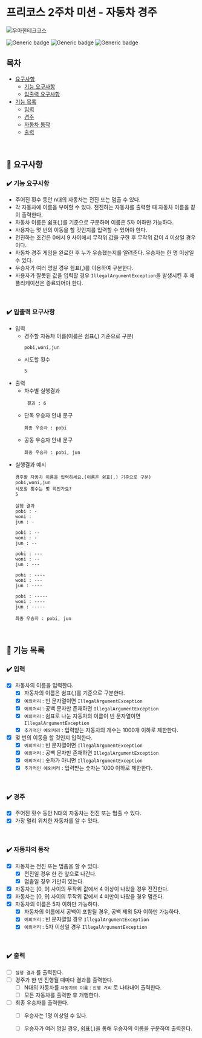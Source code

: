 # 프리코스 2주차 미션 - 자동차 경주
![우아한테크코스](https://github.com/user-attachments/assets/f877bb9f-faf7-4b27-8344-686b5337a962)

![Generic badge](https://img.shields.io/badge/precourse-week2-green.svg)
![Generic badge](https://img.shields.io/badge/version-1.0.1-brightgreen.svg)
![Generic badge](https://img.shields.io/badge/test-0_passed-blue.svg)

## 목차
- [요구사항](#-요구사항)
    - [기능 요구사항](#기능-요구사항)
    - [입출력 요구사항](#입출력-요구사항)
- [기능 목록](#-기능-목록)
    - [입력](#-입력)
    - [경주](#-경주)
    - [자동차 동작](#-자동차의-동작)
    - [출력](#-출력)

<br>

## 🚀 요구사항

### ✔️ 기능 요구사항

+ 주어진 횟수 동안 n대의 자동차는 전진 또는 멈출 수 있다.
+ 각 자동차에 이름을 부여할 수 있다. 전진하는 자동차를 출력할 때 자동차 이름을 같이 출력한다.
+ 자동차 이름은 쉼표(,)를 기준으로 구분하며 이름은 5자 이하만 가능하다.
+ 사용자는 몇 번의 이동을 할 것인지를 입력할 수 있어야 한다.
+ 전진하는 조건은 0에서 9 사이에서 무작위 값을 구한 후 무작위 값이 4 이상일 경우이다.
+ 자동차 경주 게임을 완료한 후 누가 우승했는지를 알려준다. 우승자는 한 명 이상일 수 있다.
+ 우승자가 여러 명일 경우 쉼표(,)를 이용하여 구분한다.
+ 사용자가 잘못된 값을 입력할 경우 `IllegalArgumentException`을 발생시킨 후 애플리케이션은 종료되어야 한다.

<br>

### ✔️ 입출력 요구사항

+ 입력
  + 경주할 자동차 이름(이름은 쉼표(,) 기준으로 구분)
    ```
    pobi,woni,jun
    ```
  + 시도할 횟수
    ```
    5
    ```
+ 출력
  + 차수별 실행결과
    ```
     결과 : 6
    ```
  + 단독 우승자 안내 문구
    ```
    최종 우승자 : pobi
    ```
  + 공동 우승자 안내 문구
    ```
    최종 우승자 : pobi, jun
    ```
+ 실행결과 예시
  ```
  경주할 자동차 이름을 입력하세요.(이름은 쉼표(,) 기준으로 구분)
  pobi,woni,jun
  시도할 횟수는 몇 회인가요?
  5

  실행 결과
  pobi : -
  woni :
  jun : -

  pobi : --
  woni : -
  jun : --

  pobi : ---
  woni : --
  jun : ---

  pobi : ----
  woni : ---
  jun : ----

  pobi : -----
  woni : ----
  jun : -----

  최종 우승자 : pobi, jun
  ```

<br>

## 🎯 기능 목록

### ✔️ 입력

- [x] 자동차의 이름을 입력한다.
  - [x] 자동차의 이름은 쉼표(,)를 기준으로 구분한다.
  - [x] `예외처리` : 빈 문자열이면 `IllegalArgumentException`
  - [x] `예외처리` : 공백 문자만 존재하면 `IllegalArgumentException`
  - [x] `예외처리` : 쉼표로 나눈 자동차의 이름이 빈 문자열이면 `IllegalArgumentException`
  - [x] `추가적인 예외처리` : 입력받는 자동차의 개수는 1000개 이하로 제한한다.
  
- [x] 몇 번의 이동을 할 것인지 입력한다.
  - [x] `예외처리` : 빈 문자열이면 `IllegalArgumentException`
  - [x] `예외처리` : 공백 문자만 존재하면 `IllegalArgumentException`
  - [x] `예외처리` : 숫자가 아니면 `IllegalArgumentException`
  - [x] `추가적인 예외처리` : 입력받는 숫자는 1000 이하로 제한한다. 

<br>

### ✔️ 경주
- [x] 주어진 횟수 동안 N대의 자동차는 전진 또는 멈출 수 있다.
- [x] 가장 멀리 위치한 자동차를 알 수 있다.

<br>

### ✔️ 자동차의 동작
- [x] 자동차는 전진 또는 멈춤을 할 수 있다.
  - [x] 전진일 경우 한 칸 앞으로 나간다.
  - [x] 멈춤일 경우 가만히 있는다.
- [x] 자동차는 [0, 9] 사이의 무작위 값에서 4 이상이 나왔을 경우 전진한다.
- [x] 자동차는 [0, 9] 사이의 무작위 값에서 4 미만이 나왔을 경우 멈춘다.
- [x] 자동차의 이름은 5자 이하만 가능하다.
  - [x] 자동차의 이름에서 공백이 포함될 경우, 공백 제외 5자 이하만 가능하다.
  - [x] `예외처리` : 빈 문자열일 경우 `IllegalArgumentException`
  - [x] `예외처리` : 5자 이상일 경우 `IllegalArgumentException`
<br>


### ✔️ 출력
- [ ] `실행 결과` 를 출력한다.
- [ ] 경주가 한 번 진행될 때마다 결과를 출력한다.
  - [ ] N대의 자동차를 `자동차의 이름` : `진행 거리` 로 나타내어 출력한다.
  - [ ] 모든 자동차를 출력한 후 개행한다.
- [ ] 최종 우승자를 출력한다.
  - [ ] 우승자는 1명 이상일 수 있다.
  - [ ] 우승자가 여러 명일 경우, 쉼표(,)을 통해 우승자의 이름을 구분하여 출력한다.

